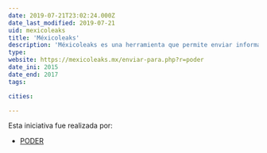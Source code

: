 ```yaml
---
date: 2019-07-21T23:02:24.000Z
date_last_modified: 2019-07-21
uid: mexicoleaks
title: 'Méxicoleaks'
description: 'Méxicoleaks es una herramienta que permite enviar información de interés público a medios de comunicación y organizaciones civiles a través de tecnologías seguras que garantizan el anonimato de la fuente. En virtud de la transparencia y la participación ciudadana, busca construir en la sociedad la justicia y la democracia.'
type: 
website: https://mexicoleaks.mx/enviar-para.php?r=poder
date_ini: 2015
date_end: 2017
tags:

cities: 

---
```


Esta iniciativa fue realizada por:

- [PODER](/organizaciones/project-poder)
